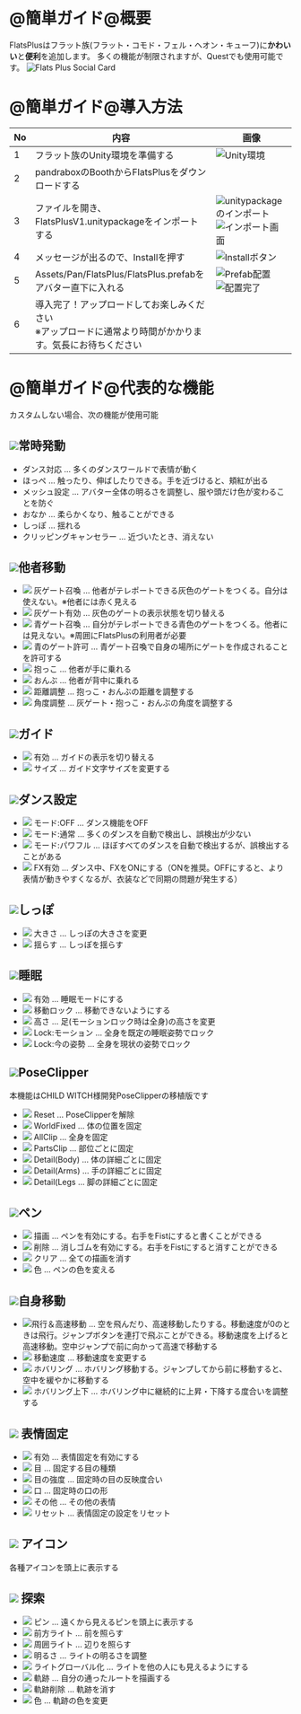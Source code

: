 # @簡単ガイド@概要

FlatsPlusはフラット族(フラット・コモド・フェル・ヘオン・キューフ)に**かわいい**と**便利**を追加します。
多くの機能が制限されますが、Questでも使用可能です。
![Flats Plus Social Card](/img/SocialCard.jpg)


# @簡単ガイド@導入方法

| No | 内容 | 画像 |
| ---- | ---- | ---- |
| 1 | フラット族のUnity環境を準備する | ![Unity環境](/img/image.png) |
| 2 | pandraboxのBoothからFlatsPlusをダウンロードする |  |
| 3 | ファイルを開き、FlatsPlusV1.unitypackageをインポートする | ![unitypackageのインポート](/img/image-1.png) ![インポート画面](/img/image-2.png) |
| 4 | メッセージが出るので、Installを押す | ![Installボタン](/img/image-3.png) |
| 5 | Assets/Pan/FlatsPlus/FlatsPlus.prefabをアバター直下に入れる | ![Prefab配置](/img/image-5.png) ![配置完了](/img/image-6.png) |
| 6 | 導入完了！アップロードしてお楽しみください<br />※アップロードに通常より時間がかかります。気長にお待ちください |  |

# @簡単ガイド@代表的な機能
カスタムしない場合、次の機能が使用可能

## ![](/img/icos/AnyTime.png)常時発動
- ダンス対応 … 多くのダンスワールドで表情が動く
- ほっぺ … 触ったり、伸ばしたりできる。手を近づけると、頬紅が出る
- メッシュ設定 … アバター全体の明るさを調整し、服や頭だけ色が変わることを防ぐ
- おなか … 柔らかくなり、触ることができる
- しっぽ … 揺れる
- クリッピングキャンセラー … 近づいたとき、消えない

## ![](/img/icos/Carry_Rings.png)他者移動
- ![](/img/icos/Carry_GrayRing1.png) 灰ゲート召喚 … 他者がテレポートできる灰色のゲートをつくる。自分は使えない。※他者には赤く見える
- ![](/img/icos/Carry_GrayRing2.png) 灰ゲート有効 … 灰色のゲートの表示状態を切り替える
- ![](/img/icos/Carry_Call1.png) 青ゲート召喚 … 自分がテレポートできる青色のゲートをつくる。他者には見えない。※周囲にFlatsPlusの利用者が必要
- ![](/img/icos/Carry_Call2.png) 青のゲート許可 … 青ゲート召喚で自身の場所にゲートを作成されることを許可する
- ![](/img/icos/Carry_Hug.png) 抱っこ … 他者が手に乗れる
- ![](/img/icos/Carry_Carry.png) おんぶ … 他者が背中に乗れる
- ![](/img/icos/Distance.png) 距離調整 … 抱っこ・おんぶの距離を調整する
- ![](/img/icos/Rotation.png) 角度調整 … 灰ゲート・抱っこ・おんぶの角度を調整する

## ![](/img/icos/GUIDE.png)ガイド
- ![](/img/icos/GUIDE_SW.png) 有効 … ガイドの表示を切り替える
- ![](/img/icos/GUIDE_Size.png) サイズ … ガイド文字サイズを変更する

## ![](/img/icos/Dance.png)ダンス設定
- ![](/img/icos/DANCE_Mode0.png) モード:OFF … ダンス機能をOFF
- ![](/img/icos/DANCE_Mode1.png) モード:通常 … 多くのダンスを自動で検出し、誤検出が少ない
- ![](/img/icos/DANCE_Mode2.png) モード:パワフル … ほぼすべてのダンスを自動で検出するが、誤検出することがある
- ![](/img/icos/FX.png) FX有効 … ダンス中、FXをONにする（ONを推奨。OFFにすると、より表情が動きやすくなるが、衣装などで同期の問題が発生する）

## ![](/img/icos/Tail.png)しっぽ
- ![](/img/icos/Tail_Size.png) 大きさ … しっぽの大きさを変更
- ![](/img/icos/Tail_Swing.png) 揺らす … しっぽを揺らす

## ![](/img/icos/Sleep.png)睡眠
- ![](/img/icos/Sleep_SW.png) 有効 … 睡眠モードにする
- ![](/img/icos/FootLock.png) 移動ロック … 移動できないようにする
- ![](/img/icos/Foot_Height.png) 高さ … 足(モーションロック時は全身)の高さを変更
- ![](/img/icos/Sleep_Lock1.png) Lock:モーション … 全身を既定の睡眠姿勢でロック
- ![](/img/icos/Sleep_Lock2.png) Lock:今の姿勢 … 全身を現状の姿勢でロック

## ![](/img/icos/Clip.png)PoseClipper
本機能はCHILD WITCH様開発PoseClipperの移植版です
- ![](/img/icos/back_line%20(4).png) Reset … PoseClipperを解除
- ![](/img/icos/earth_fill.png) WorldFixed … 体の位置を固定
- ![](/img/icos/walk_fill%20(5).png) AllClip … 全身を固定
- ![](/img/icos/head_line%20(1).png) PartsClip … 部位ごとに固定
- ![](/img/icos/body_line%20(1).png) Detail(Body) … 体の詳細ごとに固定
- ![](/img/icos/hand_line%20(1).png) Detail(Arms) … 手の詳細ごとに固定
- ![](/img/icos/foot_line%20(1).png) Detail(Legs … 脚の詳細ごとに固定

## ![](/img/icos/Pen.png)ペン
- ![](/img/icos/Pen_SW.png) 描画 … ペンを有効にする。右手をFistにすると書くことができる
- ![](/img/icos/Erace.png) 削除 … 消しゴムを有効にする。右手をFistにすると消すことができる
- ![](/img/icos/EraceAll.png) クリア … 全ての描画を消す
- ![](/img/icos/PenColor.png) 色 … ペンの色を変える

## ![](/img/icos/Move.png)自身移動
- ![](/img/icos/MoveSw.png)飛行＆高速移動 … 空を飛んだり、高速移動したりする。移動速度が0のときは飛行。ジャンプボタンを連打で飛ぶことができる。移動速度を上げると高速移動。空中ジャンプで前に向かって高速で移動する
- ![](/img/icos/MoveSpeed.png) 移動速度 … 移動速度を変更する
- ![](/img/icos/MoveHover.png) ホバリング … ホバリング移動する。ジャンプしてから前に移動すると、空中を緩やかに移動する
- ![](/img/icos/MoveHoverHeight.png) ホバリング上下 … ホバリング中に継続的に上昇・下降する度合いを調整する

## ![](/img/icos/EmoLock.png) 表情固定
- ![](/img/icos/EmoLockSW.png) 有効 … 表情固定を有効にする
- ![](/img/icos/EmoLockEye.png) 目 … 固定する目の種類
- ![](/img/icos/EmoLockEyeStr.png) 目の強度 … 固定時の目の反映度合い
- ![](/img/icos/EmoLockMouth.png) 口 … 固定時の口の形
- ![](/img/icos/EmoLockOthers.png) その他 … その他の表情
- ![](/img/icos/EmoLockReset.png) リセット … 表情固定の設定をリセット

## ![](/img/icos/Explore_LightStr.png) アイコン
各種アイコンを頭上に表示する

## ![](/img/icos/Explore_Pin.png) 探索
- ![](/img/icos/Explore_Pin.png) ピン … 遠くから見えるピンを頭上に表示する
- ![](/img/icos/Explore_FlashLight.png) 前方ライト … 前を照らす
- ![](/img/icos/Explore_Light.png) 周囲ライト … 辺りを照らす
- ![](/img/icos/Explore_LightStr.png) 明るさ … ライトの明るさを調整
- ![](/img/icos/Explore_Global.png) ライトグローバル化 … ライトを他の人にも見えるようにする
- ![](/img/icos/Explore_Route.png) 軌跡 … 自分の通ったルートを描画する
- ![](/img/icos/Erace.png) 軌跡削除 … 軌跡を消す
- ![](/img/icos/PenColor.png) 色 … 軌跡の色を変更

